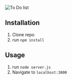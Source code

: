 ![To Do list]()

## Installation

1. Clone repo
2. run `npm install`

## Usage

1. run `node server.js`
2. Navigate to `localhost:3000`
